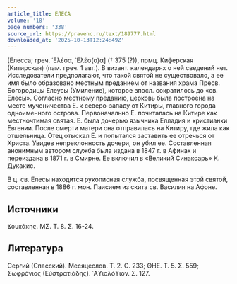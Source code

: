 ```yaml
---
article_title: ЕЛЕСА
volume: '18'
page_numbers: '338'
source_url: https://pravenc.ru/text/189777.html
downloaded_at: '2025-10-13T12:24:49Z'
---
```


[Елесса; греч. ῾Ελέσα, ᾿Ελέσ(σ)α] († 375 (?)), прмц. Киферская (Китирская) (пам. греч. 1 авг.). В визант. календарях о ней сведений нет. Исследователи предполагают, что такой святой не существовало, а ее имя было образовано местным преданием от названия храма Пресв. Богородицы Елеусы (Умиление), которое впосл. сократилось до «св. Елесы». Согласно местному преданию, церковь была построена на месте мученичества Е. к северо-западу от Китиры, главного города одноименного острова. Первоначально Е. почиталась на Китире как местночтимая святая. Е. была дочерью язычника Елладия и христианки Евгении. После смерти матери она отправилась на Китиру, где жила как отшельница. Отец отыскал Е. и попытался заставить ее отречься от Христа. Увидев непреклонность дочери, он убил ее. Составленная анонимным автором служба была издана в 1847 г. в Афинах и переиздана в 1871 г. в Смирне. Ее включил в «Великий Синаксарь» К. Дукакис.

В ц. св. Елесы находится рукописная служба, посвященная этой святой, составленная в 1886 г. мон. Паисием из скита св. Василия на Афоне.

## Источники

Ϫουκάκης. ΜΣ. Τ. 8. Σ. 16-24.

## Литература

Сергий (Спасский). Месяцеслов. Т. 2. С. 233; ΘΗΕ. Τ. 5. Σ. 559; Σωφρόνιος (Εὐστρατιάδης). ῾Αϒιολόϒιον. Σ. 127.
